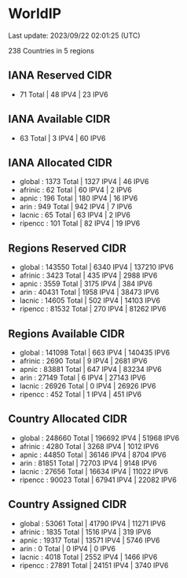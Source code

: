 # WorldIP

Last update: 2023/09/22 02:01:25 (UTC)

238 Countries in 5 regions

## IANA Reserved CIDR

- 71 Total | 48 IPV4 | 23 IPV6

## IANA Available CIDR

- 63 Total | 3 IPV4 | 60 IPV6

## IANA Allocated CIDR

- global : 1373 Total | 1327 IPV4 | 46 IPV6
- afrinic : 62 Total | 60 IPV4 | 2 IPV6
- apnic : 196 Total | 180 IPV4 | 16 IPV6
- arin : 949 Total | 942 IPV4 | 7 IPV6
- lacnic : 65 Total | 63 IPV4 | 2 IPV6
- ripencc : 101 Total | 82 IPV4 | 19 IPV6

## Regions Reserved CIDR

- global : 143550 Total | 6340 IPV4 | 137210 IPV6
- afrinic : 3423 Total | 435 IPV4 | 2988 IPV6
- apnic : 3559 Total | 3175 IPV4 | 384 IPV6
- arin : 40431 Total | 1958 IPV4 | 38473 IPV6
- lacnic : 14605 Total | 502 IPV4 | 14103 IPV6
- ripencc : 81532 Total | 270 IPV4 | 81262 IPV6

## Regions Available CIDR

- global : 141098 Total | 663 IPV4 | 140435 IPV6
- afrinic : 2690 Total | 9 IPV4 | 2681 IPV6
- apnic : 83881 Total | 647 IPV4 | 83234 IPV6
- arin : 27149 Total | 6 IPV4 | 27143 IPV6
- lacnic : 26926 Total | 0 IPV4 | 26926 IPV6
- ripencc : 452 Total | 1 IPV4 | 451 IPV6

## Country Allocated CIDR

- global : 248660 Total | 196692 IPV4 | 51968 IPV6
- afrinic : 4280 Total | 3268 IPV4 | 1012 IPV6
- apnic : 44850 Total | 36146 IPV4 | 8704 IPV6
- arin : 81851 Total | 72703 IPV4 | 9148 IPV6
- lacnic : 27656 Total | 16634 IPV4 | 11022 IPV6
- ripencc : 90023 Total | 67941 IPV4 | 22082 IPV6

## Country Assigned CIDR

- global : 53061 Total | 41790 IPV4 | 11271 IPV6
- afrinic : 1835 Total | 1516 IPV4 | 319 IPV6
- apnic : 19317 Total | 13571 IPV4 | 5746 IPV6
- arin : 0 Total | 0 IPV4 | 0 IPV6
- lacnic : 4018 Total | 2552 IPV4 | 1466 IPV6
- ripencc : 27891 Total | 24151 IPV4 | 3740 IPV6
